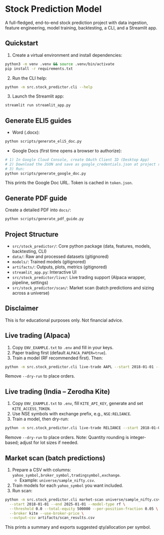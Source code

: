 # Stock Prediction Model

A full-fledged, end-to-end stock prediction project with data ingestion, feature engineering, model training, backtesting, a CLI, and a Streamlit app.

## Quickstart

1. Create a virtual environment and install dependencies:

```bash
python3 -m venv .venv && source .venv/bin/activate
pip install -r requirements.txt
```

2. Run the CLI help:

```bash
python -m src.stock_predictor.cli --help
```

3. Launch the Streamlit app:

```bash
streamlit run streamlit_app.py
```

## Generate ELI5 guides

- Word (.docx):
```bash
python scripts/generate_eli5_doc.py
```

- Google Docs (first time opens a browser to authorize):
```bash
# 1) In Google Cloud Console, create OAuth Client ID (Desktop App)
# 2) Download the JSON and save as google_credentials.json at project root
# 3) Run:
python scripts/generate_google_doc.py
```

This prints the Google Doc URL. Token is cached in `token.json`.

## Generate PDF guide

Create a detailed PDF into `docs/`:

```bash
python scripts/generate_pdf_guide.py
```

## Project Structure

- `src/stock_predictor/`: Core python package (data, features, models, backtesting, CLI)
- `data/`: Raw and processed datasets (gitignored)
- `models/`: Trained models (gitignored)
- `artifacts/`: Outputs, plots, metrics (gitignored)
- `streamlit_app.py`: Interactive UI
- `src/stock_predictor/live/`: Live trading support (Alpaca wrapper, pipeline, settings)
- `src/stock_predictor/scan/`: Market scan (batch predictions and sizing across a universe)

## Disclaimer
This is for educational purposes only. Not financial advice.

## Live trading (Alpaca)

1) Copy `ENV_EXAMPLE.txt` to `.env` and fill in your keys.
2) Paper trading first (default `ALPACA_PAPER=true`).
3) Train a model (RF recommended first). Then:

```bash
python -m src.stock_predictor.cli live-trade AAPL --start 2018-01-01 --end 2025-01-01 --model-type rf --threshold 0.0 --risk-fraction 0.10 --dry-run
```

Remove `--dry-run` to place orders.

## Live trading (India – Zerodha Kite)

1) Copy `ENV_EXAMPLE.txt` to `.env`, fill `KITE_API_KEY`, generate and set `KITE_ACCESS_TOKEN`.
2) Use NSE symbols with exchange prefix, e.g., `NSE:RELIANCE`.
3) Train a model, then dry-run:

```bash
python -m src.stock_predictor.cli live-trade RELIANCE --start 2018-01-01 --end 2025-01-01 --model-type rf --threshold 0.0 --risk-fraction 0.10 --broker kite --data-symbol NSE:RELIANCE --dry-run
```

Remove `--dry-run` to place orders. Note: Quantity rounding is integer-based; adjust for lot sizes if needed.

## Market scan (batch predictions)

1) Prepare a CSV with columns: `yahoo_symbol,broker_symbol,tradingsymbol,exchange`.
   - Example: `universe/sample_nifty.csv`.
2) Train models for each `yahoo_symbol` you want included.
3) Run scan:

```bash
python -m src.stock_predictor.cli market-scan universe/sample_nifty.csv \
  --start 2018-01-01 --end 2025-01-01 --model-type rf \
  --threshold 0.0 --total-equity 500000 --per-position-fraction 0.05 \
  --broker kite --use-broker-price \
  --output-csv artifacts/scan_results.csv
```

This prints a summary and exports suggested qty/allocation per symbol.
